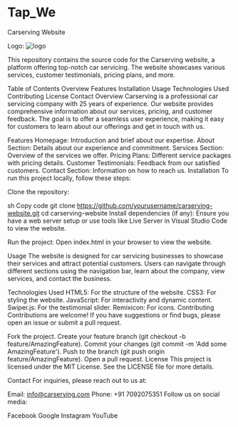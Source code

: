 # Tap_We

Carserving Website


Logo:
![logo](https://github.com/user-attachments/assets/f0406e03-df11-4ba3-8276-f5d3294c6853)


This repository contains the source code for the Carserving website, a platform offering top-notch car servicing. The website showcases various services, customer testimonials, pricing plans, and more.

Table of Contents
Overview
Features
Installation
Usage
Technologies Used
Contributing
License
Contact
Overview
Carserving is a professional car servicing company with 25 years of experience. Our website provides comprehensive information about our services, pricing, and customer feedback. The goal is to offer a seamless user experience, making it easy for customers to learn about our offerings and get in touch with us.

Features
Homepage: Introduction and brief about our expertise.
About Section: Details about our experience and commitment.
Services Section: Overview of the services we offer.
Pricing Plans: Different service packages with pricing details.
Customer Testimonials: Feedback from our satisfied customers.
Contact Section: Information on how to reach us.
Installation
To run this project locally, follow these steps:

Clone the repository:

sh
Copy code
git clone https://github.com/yourusername/carserving-website.git
cd carserving-website
Install dependencies (if any):
Ensure you have a web server setup or use tools like Live Server in Visual Studio Code to view the website.

Run the project:
Open index.html in your browser to view the website.

Usage
The website is designed for car servicing businesses to showcase their services and attract potential customers. Users can navigate through different sections using the navigation bar, learn about the company, view services, and contact the business.

Technologies Used
HTML5: For the structure of the website.
CSS3: For styling the website.
JavaScript: For interactivity and dynamic content.
Swiper.js: For the testimonial slider.
Remixicon: For icons.
Contributing
Contributions are welcome! If you have suggestions or find bugs, please open an issue or submit a pull request.

Fork the project.
Create your feature branch (git checkout -b feature/AmazingFeature).
Commit your changes (git commit -m 'Add some AmazingFeature').
Push to the branch (git push origin feature/AmazingFeature).
Open a pull request.
License
This project is licensed under the MIT License. See the LICENSE file for more details.

Contact
For inquiries, please reach out to us at:

Email: info@carserving.com
Phone: +91 7092075351
Follow us on social media:

Facebook
Google
Instagram
YouTube
